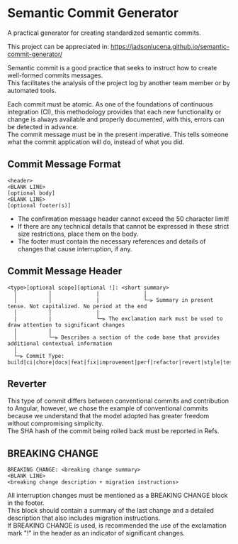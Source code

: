 # Semantic Commit Generator

A practical generator for creating standardized semantic commits.

This project can be appreciated in: https://jadsonlucena.github.io/semantic-commit-generator/

Semantic commit is a good practice that seeks to instruct how to create well-formed commits messages.\
This facilitates the analysis of the project log by another team member or by automated tools.

Each commit must be atomic. As one of the foundations of continuous integration (CI), this methodology provides that each new functionality or change is always available and properly documented, with this, errors can be detected in advance.\
The commit message must be in the present imperative. This tells someone what the commit application will do, instead of what you did.


## Commit Message Format

```
<header>
<BLANK LINE>
[optional body]
<BLANK LINE>
[optional footer(s)]
```

- The confirmation message header cannot exceed the 50 character limit!
- If there are any technical details that cannot be expressed in these strict size restrictions, place them on the body.
- The footer must contain the necessary references and details of changes that cause interruption, if any.


## Commit Message Header

```
<type>[optional scope][optional !]: <short summary>
  │          │              |              │
  │          │              |              └─⫸ Summary in present tense. Not capitalized. No period at the end
  │          │              |
  |          |              └─⫸ The exclamation mark must be used to draw attention to significant changes
  |          |
  │          └─⫸ Describes a section of the code base that provides additional contextual information
  │
  └─⫸ Commit Type: build|ci|chore|docs|feat|fix|improvement|perf|refactor|revert|style|test|other
```


## Reverter

This type of commit differs between conventional commits and contribution to Angular, however, we chose the example of conventional commits because we understand that the model adopted has greater freedom without compromising simplicity.\
The SHA hash of the commit being rolled back must be reported in Refs.


## BREAKING CHANGE

```
BREAKING CHANGE: <breaking change summary>
<BLANK LINE>
<breaking change description + migration instructions>
```

All interruption changes must be mentioned as a BREAKING CHANGE block in the footer.\
This block should contain a summary of the last change and a detailed description that also includes migration instructions.\
If BREAKING CHANGE is used, is recommended the use of the exclamation mark "!" in the header as an indicator of significant changes.